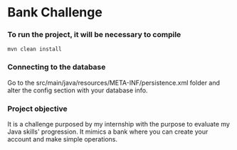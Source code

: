 # Bank Challenge

### To run the project, it will be necessary to compile
`mvn clean install`

### Connecting to the database
Go to the src/main/java/resources/META-INF/persistence.xml folder and alter the config section with your database info.

### Project objective
It is a challenge purposed by my internship with the purpose to evaluate my Java skills' progression. It mimics a bank where you can create your account and make simple operations.